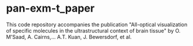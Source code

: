 # pan-exm-t_paper
This code repository accompanies the publication "All-optical visualization of specific molecules in the ultrastructural context of brain tissue" by O. M'Saad, A. Cairns,... A.T. Kuan, J. Bewersdorf, et al. 
